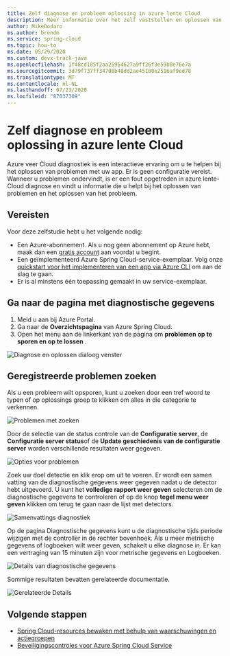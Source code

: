 ```yaml
---
title: Zelf diagnose en probleem oplossing in azure lente Cloud
description: Meer informatie over het zelf vaststellen en oplossen van problemen in azure lente-Cloud.
author: MikeDodaro
ms.author: brendm
ms.service: spring-cloud
ms.topic: how-to
ms.date: 05/29/2020
ms.custom: devx-track-java
ms.openlocfilehash: 1f48cd185f2aa25954627a9ff26f3e59b8e76e7a
ms.sourcegitcommit: 3d79f737ff34708b48dd2ae45100e2516af9ed78
ms.translationtype: MT
ms.contentlocale: nl-NL
ms.lasthandoff: 07/23/2020
ms.locfileid: "87037309"
---
```

# <a name="how-to-self-diagnose-and-solve-problems-in-azure-spring-cloud"></a>Zelf diagnose en probleem oplossing in azure lente Cloud
Azure veer Cloud diagnostiek is een interactieve ervaring om u te helpen bij het oplossen van problemen met uw app. Er is geen configuratie vereist. Wanneer u problemen ondervindt, is er een fout opgetreden in azure lente-Cloud diagnose en vindt u informatie die u helpt bij het oplossen van problemen en het oplossen van het probleem.

## <a name="prerequisites"></a>Vereisten
Voor deze zelfstudie hebt u het volgende nodig:

* Een Azure-abonnement. Als u nog geen abonnement op Azure hebt, maak dan een [gratis account](https://azure.microsoft.com/free/?WT.mc_id=A261C142F) aan voordat u begint.
* Een geïmplementeerd Azure Spring Cloud-service-exemplaar. Volg onze [quickstart voor het implementeren van een app via Azure CLI](spring-cloud-quickstart-launch-app-cli.md) om aan de slag te gaan.
* Er is al minstens één toepassing gemaakt in uw service-exemplaar.

## <a name="navigate-to-the-diagnostics-page"></a>Ga naar de pagina met diagnostische gegevens
1. Meld u aan bij Azure Portal.
2. Ga naar de **Overzichtspagina** van Azure Spring Cloud.
3. Open het menu aan de linkerkant van de pagina om **problemen op te sporen en op te lossen** .

 ![Diagnose en oplossen dialoog venster](media/spring-cloud-diagnose/diagnose-solve-dialog.png)

 ## <a name="search-logged-issues"></a>Geregistreerde problemen zoeken
Als u een probleem wilt opsporen, kunt u zoeken door een tref woord te typen of op oplossings groep te klikken om alles in die categorie te verkennen.

 ![Problemen met zoeken](media/spring-cloud-diagnose/search-detectors.png)

Door de selectie van de status controle van de **Configuratie server**, de **Configuratie server status**of de **Update geschiedenis van de configuratie server** worden verschillende resultaten weer gegeven.

![Opties voor problemen](media/spring-cloud-diagnose/detectors-options.png)

Zoek uw doel detectie en klik erop om uit te voeren. Er wordt een samen vatting van de diagnostische gegevens weer gegeven nadat u de detector hebt uitgevoerd. U kunt het **volledige rapport weer geven** selecteren om de diagnostische gegevens te controleren of op de knop **tegel menu weer geven** klikken om terug te gaan naar de lijst met detectors.

 ![Samenvattings diagnostiek](media/spring-cloud-diagnose/summary-diagnostics.png)

Op de pagina Diagnostische gegevens kunt u de diagnostische tijds periode wijzigen met de controller in de rechter bovenhoek. Als u meer metrische gegevens of logboeken wilt weer geven, schakelt u elke diagnose in. Er kan een vertraging van 15 minuten zijn voor metrische gegevens en Logboeken.

 ![Details van diagnostische gegevens](media/spring-cloud-diagnose/diagnostics-details.png)

Sommige resultaten bevatten gerelateerde documentatie.

 ![Gerelateerde Details](media/spring-cloud-diagnose/related-details.png)

## <a name="next-steps"></a>Volgende stappen
* [Spring Cloud-resources bewaken met behulp van waarschuwingen en actiegroepen](spring-cloud-tutorial-alerts-action-groups.md)
* [Beveiligingscontroles voor Azure Spring Cloud Service](spring-cloud-concept-security-controls.md)